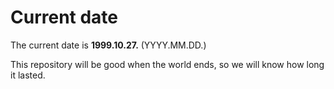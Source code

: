 # Current date

The current date is **1999.10.27.** (YYYY.MM.DD.)

This repository will be good when the world ends, so we will know how long it lasted.